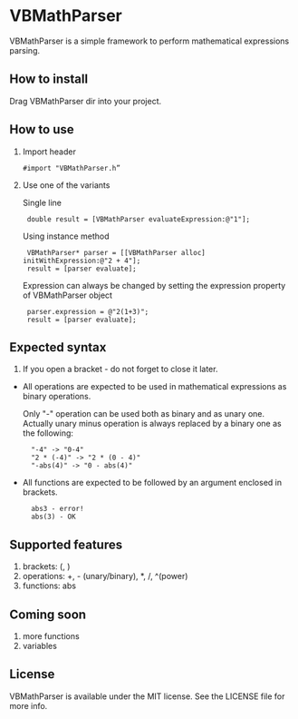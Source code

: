 VBMathParser
============

VBMathParser is a simple framework to perform mathematical expressions parsing.

## How to install
Drag VBMathParser dir into your project.

## How to use

1. Import header

    `#import "VBMathParser.h”`

2. Use one of the variants

    Single line

        double result = [VBMathParser evaluateExpression:@"1"];

    Using instance method

        VBMathParser* parser = [[VBMathParser alloc] initWithExpression:@"2 + 4"];
        result = [parser evaluate];

    Expression can always be changed by setting the expression property of VBMathParser object

        parser.expression = @"2(1+3)";
        result = [parser evaluate];

## Expected syntax
1. If you open a bracket - do not forget to close it later.
- All operations are expected to be used in mathematical expressions as binary operations. 

    Only "-" operation can be used both as binary and as unary one. Actually unary minus operation is always replaced by a binary one as the following: 

        "-4" -> "0-4"
        "2 * (-4)" -> "2 * (0 - 4)"
        "-abs(4)" -> "0 - abs(4)"

- All functions are expected to be followed by an argument enclosed in brackets.  

        abs3 - error!
        abs(3) - OK

## Supported features
1. brackets: (, )
2. operations: +, - (unary/binary), *, /, ^(power)
3. functions: abs

## Coming soon
1. more functions 
2. variables

## License
VBMathParser is available under the MIT license. See the LICENSE file for more info.
